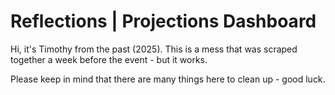 # Reflections | Projections Dashboard

Hi, it's Timothy from the past (2025). This is a mess that was scraped together a week before the event - but it works.

Please keep in mind that there are many things here to clean up - good luck.
